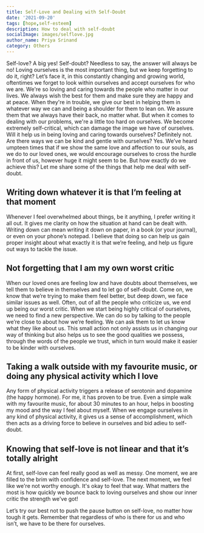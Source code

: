 ```yaml
---  
title: Self-Love and Dealing with Self-Doubt
date: '2021-09-20'  
tags: [hope,self-esteem]  
description: How to deal with self-doubt  
socialImage: images/selflove.jpg
author_name: Priya Srinand
category: Others
---  
```


Self-love? A big yes! Self-doubt? Needless to say, the answer will always be no! 
Loving ourselves is the most important thing, but we keep forgetting to do it, right? Let’s face it, in this constantly changing and growing world, oftentimes we forget to look within ourselves and accept ourselves for who we are. 
We're so loving and caring towards the people who matter in our lives. We always wish the best for them and make sure they are happy and at peace. When they're in trouble, we give our best in helping them in whatever way we can and being a shoulder for them to lean on. We assure them that we always have their back, no matter what. But when it comes to dealing with our problems, we're a little too hard on ourselves.
 We become extremely self-critical, which can damage the image we have of ourselves. Will it help us in being loving and caring towards ourselves? Definitely not. Are there ways we can be kind and gentle with ourselves? Yes. We’ve heard umpteen times that if we show the same love and affection to our souls, as we do to our loved ones, we would encourage ourselves to cross the hurdle in front of us, however huge it might seem to be. But how exactly do we achieve this? Let me share some of the things that help me deal with self-doubt. 

## Writing down whatever it is that I’m feeling at that moment
Whenever I feel overwhelmed about things, be it anything, I prefer writing it all out. It gives me clarity on how the situation at hand can be dealt with. Writing down can mean writing it down on paper, in a book (or your journal), or even on your phone’s notepad. I believe that doing so can help us gain proper insight about what exactly it is that we’re feeling, and help us figure out ways to tackle the issue.  

## Not forgetting that I am my own worst critic
When our loved ones are feeling low and have doubts about themselves, we tell them to believe in themselves and to let go of self-doubt. Come on, we know that we’re trying to make them feel better, but deep down, we face similar issues as well. Often, out of all the people who criticize us, we end up being our worst critic. When we start being highly critical of ourselves, we need to find a new perspective. We can do so by talking to the people we’re close to about how we’re feeling. We can ask them to let us know what they like about us. This small action not only assists us in changing our way of thinking but also helps us to see the good qualities we possess, through the words of the people we trust, which in turn would make it easier to be kinder with ourselves. 

## Taking a walk outside with my favourite music, or doing any physical activity which I love
Any form of physical activity triggers a release of serotonin and dopamine (the happy hormone). For me, it has proven to be true. Even a simple walk with my favourite music, for about 30 minutes to an hour, helps in boosting my mood and the way I feel about myself. When we engage ourselves in any kind of physical activity, it gives us a sense of accomplishment, which then acts as a driving force to believe in ourselves and bid adieu to self-doubt.

## Knowing that self-love is not linear and that it’s totally alright
At first, self-love can feel really good as well as messy. One moment, we are filled to the brim with confidence and self-love. The next moment, we feel like we're not worthy enough. It's okay to feel that way. What matters the most is how quickly we bounce back to loving ourselves and show our inner critic the strength we've got! 

Let’s try our best not to push the pause button on self-love, no matter how tough it gets. Remember that regardless of who is there for us and who isn’t, we have to be there for ourselves. 
